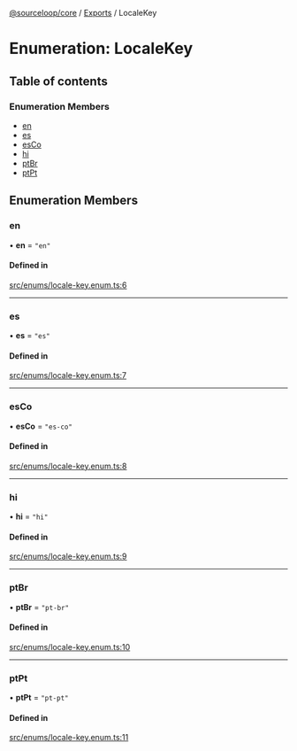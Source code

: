 [@sourceloop/core](../README.md) / [Exports](../modules.md) / LocaleKey

# Enumeration: LocaleKey

## Table of contents

### Enumeration Members

- [en](LocaleKey.md#en)
- [es](LocaleKey.md#es)
- [esCo](LocaleKey.md#esco)
- [hi](LocaleKey.md#hi)
- [ptBr](LocaleKey.md#ptbr)
- [ptPt](LocaleKey.md#ptpt)

## Enumeration Members

### en

• **en** = ``"en"``

#### Defined in

[src/enums/locale-key.enum.ts:6](https://github.com/codeweb05/repo1/blob/a4cf318/packages/core/src/enums/locale-key.enum.ts#L6)

___

### es

• **es** = ``"es"``

#### Defined in

[src/enums/locale-key.enum.ts:7](https://github.com/codeweb05/repo1/blob/a4cf318/packages/core/src/enums/locale-key.enum.ts#L7)

___

### esCo

• **esCo** = ``"es-co"``

#### Defined in

[src/enums/locale-key.enum.ts:8](https://github.com/codeweb05/repo1/blob/a4cf318/packages/core/src/enums/locale-key.enum.ts#L8)

___

### hi

• **hi** = ``"hi"``

#### Defined in

[src/enums/locale-key.enum.ts:9](https://github.com/codeweb05/repo1/blob/a4cf318/packages/core/src/enums/locale-key.enum.ts#L9)

___

### ptBr

• **ptBr** = ``"pt-br"``

#### Defined in

[src/enums/locale-key.enum.ts:10](https://github.com/codeweb05/repo1/blob/a4cf318/packages/core/src/enums/locale-key.enum.ts#L10)

___

### ptPt

• **ptPt** = ``"pt-pt"``

#### Defined in

[src/enums/locale-key.enum.ts:11](https://github.com/codeweb05/repo1/blob/a4cf318/packages/core/src/enums/locale-key.enum.ts#L11)
